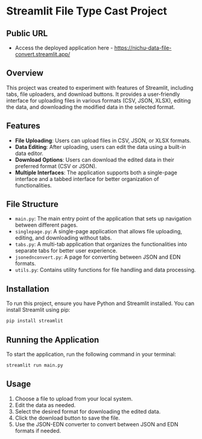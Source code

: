 # Streamlit File Type Cast Project

## Public URL
- Access the deployed application here - https://nichu-data-file-convert.streamlit.app/

## Overview
This project was created to experiment with features of Streamlit, including tabs, file uploaders, and download buttons. It provides a user-friendly interface for uploading files in various formats (CSV, JSON, XLSX), editing the data, and downloading the modified data in the selected format.

## Features
- **File Uploading**: Users can upload files in CSV, JSON, or XLSX formats.
- **Data Editing**: After uploading, users can edit the data using a built-in data editor.
- **Download Options**: Users can download the edited data in their preferred format (CSV or JSON).
- **Multiple Interfaces**: The application supports both a single-page interface and a tabbed interface for better organization of functionalities.

## File Structure
- `main.py`: The main entry point of the application that sets up navigation between different pages.
- `singlepage.py`: A single-page application that allows file uploading, editing, and downloading without tabs.
- `tabs.py`: A multi-tab application that organizes the functionalities into separate tabs for better user experience.
- `jsonednconvert.py`: A page for converting between JSON and EDN formats.
- `utils.py`: Contains utility functions for file handling and data processing.

## Installation
To run this project, ensure you have Python and Streamlit installed. You can install Streamlit using pip:
```bash
pip install streamlit
```

## Running the Application
To start the application, run the following command in your terminal:
```bash
streamlit run main.py
```

## Usage
1. Choose a file to upload from your local system.
2. Edit the data as needed.
3. Select the desired format for downloading the edited data.
4. Click the download button to save the file.
5. Use the JSON-EDN converter to convert between JSON and EDN formats if needed.
